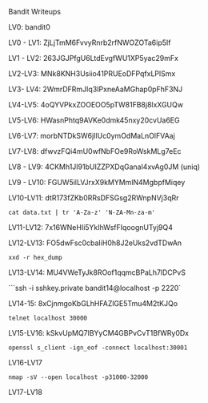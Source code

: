 Bandit Writeups

LV0: bandit0

LV0 - LV1: ZjLjTmM6FvvyRnrb2rfNWOZOTa6ip5If

LV1 - LV2: 263JGJPfgU6LtdEvgfWU1XP5yac29mFx

LV2-LV3: MNk8KNH3Usiio41PRUEoDFPqfxLPlSmx

LV3- LV4: 2WmrDFRmJIq3IPxneAaMGhap0pFhF3NJ

LV4-LV5: 4oQYVPkxZOOEOO5pTW81FB8j8lxXGUQw

LV5-LV6: HWasnPhtq9AVKe0dmk45nxy20cvUa6EG

LV6-LV7: morbNTDkSW6jIlUc0ymOdMaLnOlFVAaj

LV7-LV8: dfwvzFQi4mU0wfNbFOe9RoWskMLg7eEc

LV8 - LV9: 4CKMh1JI91bUIZZPXDqGanal4xvAg0JM (uniq)

LV9 - LV10: FGUW5ilLVJrxX9kMYMmlN4MgbpfMiqey

LV10-LV11: dtR173fZKb0RRsDFSGsg2RWnpNVj3qRr

```cat data.txt | tr 'A-Za-z' 'N-ZA-Mn-za-m'```

LV11-LV12: 7x16WNeHIi5YkIhWsfFIqoognUTyj9Q4

LV12-LV13: FO5dwFsc0cbaIiH0h8J2eUks2vdTDwAn

```xxd -r hex_dump```

LV13-LV14: MU4VWeTyJk8ROof1qqmcBPaLh7lDCPvS

```ssh -i sshkey.private bandit14@localhost -p 2220`

LV14-15: 8xCjnmgoKbGLhHFAZlGE5Tmu4M2tKJQo

```telnet localhost 30000```

LV15-LV16: kSkvUpMQ7lBYyCM4GBPvCvT1BfWRy0Dx

```openssl s_client -ign_eof -connect localhost:30001```

LV16-LV17

```nmap -sV --open localhost -p31000-32000``` 

LV17-LV18